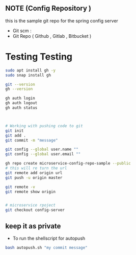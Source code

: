 ## NOTE (Config Repository )

this is the sample git repo for the spring config server 


* Git scm : 
* Git Repo ( Github , Gitlab , Bitbucket )

# Testing Testing 

```bash 
sudo apt install gh -y 
sudo snap install gh 

git --version 
gh --version 

gh auth login 
gh auth logout
gh auth status 



# Working with pushing code to git 
git init 
git add . 
git commit -m "message"

git config --global user.name ""
git config --global user.email ""

gh repo create microservice-config-repo-sample --public
# this will re turn the url 
git remote add origin url 
git push -u origin master 

git remote -v
git remote show origin 


# microservice rpoject 
git checkout config-server
```

## keep it as private 

* To run the shellscript for autopush 
```bash 
bash autopush.sh "my commit message" 
```